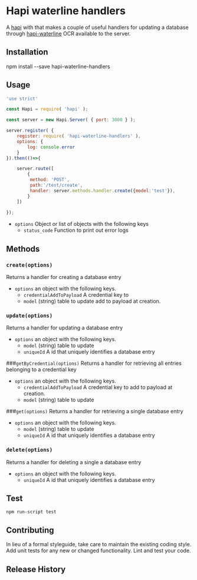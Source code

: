 # Hapi waterline handlers

A [hapi](https://www.npmjs.com/package/hapi) with that makes a couple of useful 
handlers for updating a database through 
[hapi-waterline](https://www.npmjs.com/package/hapi-waterline) OCR
available to the server. 

## Installation
npm install --save hapi-waterline-handlers

## Usage
```js
'use strict'

const Hapi = require( 'hapi' );

const server = new Hapi.Server( { port: 3000 } );

server.register( {
    register: require( 'hapi-waterline-handlers' ),
    options: { 
        log: console.error
    }
}).then(()=>{

    server.route([
        {
         method: 'POST',
         path:'/test/create',
         handler: server.methods.handler.create({model:'test'}),
        }
    ])
   
});
```

- `options` Object or list of objects with the following keys
  - `status_code` Function to print out error logs
  
## Methods

### `create(options)`
Returns a handler for creating a database entry

- `options` an object with the following keys.
  - `credentialAddToPayload` A credential key to
  - `model` (string) table to update
   add to payload at creation.

### `update(options)`
Returns a handler for updating a database entry
 
- `options` an object with the following keys.
  - `model` (string) table to update
  - `uniqueId` A id that uniquely identifies a database entry
 
###`getByCredential(options)`
Returns a handler for retrieving all entries belonging to a credential key
 
- `options` an object with the following keys.
  - `credentialAddToPayload` A credential key to add to payload at creation.
  - `model` (string) table to update

###`get(options)`
Returns a handler for retrieving a single database entry
 
- `options` an object with the following keys.
  - `model` (string) table to update
  - `uniqueId` A id that uniquely identifies a database entry
 
### `delete(options)`
Returns a handler for deleting a single a database entry

- `options` an object with the following keys.
  - `uniqueId` A id that uniquely identifies a database entry
 
## Test
`npm run-script test`

## Contributing
In lieu of a formal styleguide, take care to maintain the 
existing coding style. Add unit tests for any new or changed 
functionality. Lint and test your code.

## Release History

